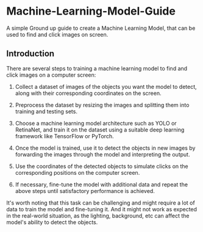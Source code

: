 # Machine-Learning-Model-Guide
A simple Ground up guide to create a Machine Learning Model, that can be used to find and click images on screen. 

## Introduction
There are several steps to training a machine learning model to find and click images on a computer screen:

1. Collect a dataset of images of the objects you want the model to detect, along with their corresponding coordinates on the screen.

2. Preprocess the dataset by resizing the images and splitting them into training and testing sets.

3. Choose a machine learning model architecture such as YOLO or RetinaNet, and train it on the dataset using a suitable deep learning framework like TensorFlow or PyTorch.

4. Once the model is trained, use it to detect the objects in new images by forwarding the images through the model and interpreting the output.

5. Use the coordinates of the detected objects to simulate clicks on the corresponding positions on the computer screen.

6. If necessary, fine-tune the model with additional data and repeat the above steps until satisfactory performance is achieved.

It's worth noting that this task can be challenging and might require a lot of data to train the model and fine-tuning it. And it might not work as expected in the real-world situation, as the lighting, background, etc can affect the model's ability to detect the objects.
